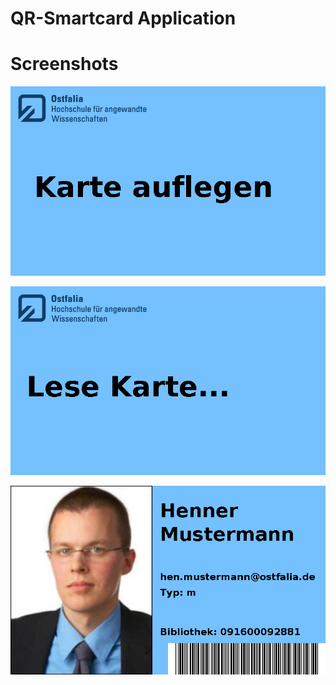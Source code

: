 # QR-Smartcard Application

# Screenshots

![Start screen](./images/sc1.png)

![read card](./images/sc2.png)

![mustermann](./images/sc3.png)
